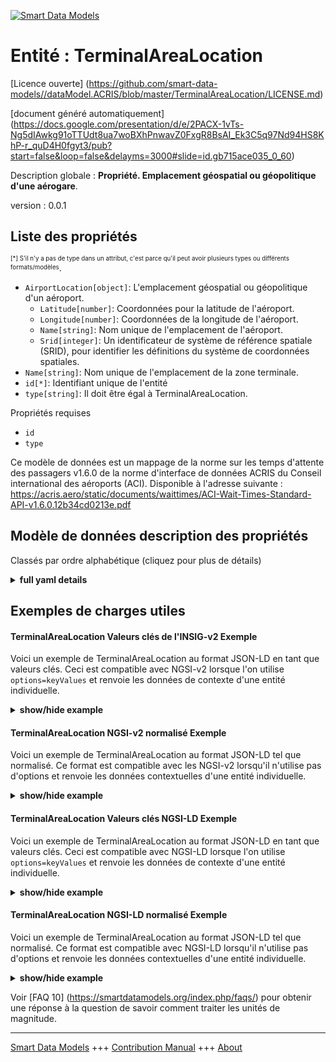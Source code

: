 <!-- 10-Header -->    
[![Smart Data Models](https://smartdatamodels.org/wp-content/uploads/2022/01/SmartDataModels_logo.png "Logo")](https://smartdatamodels.org)    
Entité : TerminalAreaLocation    
=============================<!-- /10-Header -->    
<!-- 15-License -->    
[Licence ouverte] (https://github.com/smart-data-models//dataModel.ACRIS/blob/master/TerminalAreaLocation/LICENSE.md)    
[document généré automatiquement] (https://docs.google.com/presentation/d/e/2PACX-1vTs-Ng5dIAwkg91oTTUdt8ua7woBXhPnwavZ0FxgR8BsAI_Ek3C5q97Nd94HS8KhP-r_quD4H0fgyt3/pub?start=false&loop=false&delayms=3000#slide=id.gb715ace035_0_60)    
<!-- /15-License -->    
<!-- 20-Description -->    
Description globale : **Propriété. Emplacement géospatial ou géopolitique d'une aérogare**.    
version : 0.0.1    
<!-- /20-Description -->    
<!-- 30-PropertiesList -->    
## Liste des propriétés    
<sup><sub>[*] S'il n'y a pas de type dans un attribut, c'est parce qu'il peut avoir plusieurs types ou différents formats/modèles</sub></sup>.    
- `AirportLocation[object]`: L'emplacement géospatial ou géopolitique d'un aéroport.  	- `Latitude[number]`: Coordonnées pour la latitude de l'aéroport.      
	- `Longitude[number]`: Coordonnées de la longitude de l'aéroport.      
	- `Name[string]`: Nom unique de l'emplacement de l'aéroport.      
	- `Srid[integer]`: Un identificateur de système de référence spatiale (SRID), pour identifier les définitions du système de coordonnées spatiales.      
- `Name[string]`: Nom unique de l'emplacement de la zone terminale.  - `id[*]`: Identifiant unique de l'entité  - `type[string]`: Il doit être égal à TerminalAreaLocation.  <!-- /30-PropertiesList -->    
<!-- 35-RequiredProperties -->    
Propriétés requises    
- `id`  - `type`  <!-- /35-RequiredProperties -->    
<!-- 40-RequiredProperties -->    
Ce modèle de données est un mappage de la norme sur les temps d'attente des passagers v1.6.0 de la norme d'interface de données ACRIS du Conseil international des aéroports (ACI). Disponible à l'adresse suivante : https://acris.aero/static/documents/waittimes/ACI-Wait-Times-Standard-API-v1.6.0.12b34cd0213e.pdf    
<!-- /40-RequiredProperties -->    
<!-- 50-DataModelHeader -->    
## Modèle de données description des propriétés    
Classés par ordre alphabétique (cliquez pour plus de détails)    
<!-- /50-DataModelHeader -->    
<!-- 60-ModelYaml -->    
<details><summary><strong>full yaml details</strong></summary>      
```yaml    
TerminalAreaLocation:      
  description: Property. The geospatial or geopolitical location of an Airport Terminal building.      
  properties:      
    AirportLocation:      
      description: The geospatial or geopolitical location of an Airport.      
      properties:      
        Latitude:      
          description: Coordinate for latitude of the Airport.      
          type: number      
          x-ngsi:      
            type: Property      
        Longitude:      
          description: Coordinate for longitude of the Airport.      
          type: number      
          x-ngsi:      
            type: Property      
        Name:      
          description: Unique name for the Airport Location.      
          type: string      
          x-ngsi:      
            type: Property      
        Srid:      
          description: 'A Spatial Reference System Identifier (SRID), to identify the spatial coordinate system definitions.'      
          type: integer      
          x-ngsi:      
            type: Property      
      type: object      
      x-ngsi:      
        type: Property      
    Name:      
      description: Unique name for the Terminal Area Location.      
      type: string      
      x-ngsi:      
        type: Property      
    id:      
      anyOf:      
        - description: Identifier format of any NGSI entity      
          maxLength: 256      
          minLength: 1      
          pattern: ^[\w\-\.\{\}\$\+\*\[\]`|~^@!,:\\]+$      
          type: string      
          x-ngsi:      
            type: Property      
        - description: Identifier format of any NGSI entity      
          format: uri      
          type: string      
          x-ngsi:      
            type: Property      
      description: Unique identifier of the entity      
      x-ngsi:      
        type: Property      
    type:      
      description: It must be equal to TerminalAreaLocation.      
      enum:      
        - TerminalAreaLocation      
      type: string      
      x-ngsi:      
        type: Property      
  required:      
    - id      
    - type      
  type: object      
  x-derived-from: https://acris.aero/static/documents/waittimes/ACI-Wait-Times-API-Specification-v1.6.0.1c4ec122da9a.yaml      
  x-disclaimer: 'Redistribution and use in source and binary forms, with or without modification, are permitted  provided that the license conditions are met. Copyleft (c) 2022 Contributors to Smart Data Models Program'      
  x-license-url: https://github.com/smart-data-models/dataModel.ACRIS/blob/master/TerminalAreaLocation/LICENSE.md      
  x-model-schema: https://smart-data-models.github.io/dataModel.ACRIS/TerminalAreaLocation/schema.json      
  x-model-tags: ACRIS      
  x-version: 0.0.1      
```    
</details>      
<!-- /60-ModelYaml -->    
<!-- 70-MiddleNotes -->    
<!-- /70-MiddleNotes -->    
<!-- 80-Examples -->    
## Exemples de charges utiles    
#### TerminalAreaLocation Valeurs clés de l'INSIG-v2 Exemple    
Voici un exemple de TerminalAreaLocation au format JSON-LD en tant que valeurs clés. Ceci est compatible avec NGSI-v2 lorsque l'on utilise `options=keyValues` et renvoie les données de contexte d'une entité individuelle.    
<details><summary><strong>show/hide example</strong></summary>      
```json  
{  
  "id": "urn:ngsi-ld:TerminalAreaLocation:id:DRIT:21733898",  
  "type": "TerminalAreaLocation",  
  "Name": "East terminal",  
  "AirportLocation": {  
    "Latitude": 40.42,  
    "Longitude": 3.708,  
    "Name": "",  
    "Srid": 4326  
  }  
}  
```  
</details>    
#### TerminalAreaLocation NGSI-v2 normalisé Exemple    
Voici un exemple de TerminalAreaLocation au format JSON-LD tel que normalisé. Ce format est compatible avec les NGSI-v2 lorsqu'il n'utilise pas d'options et renvoie les données contextuelles d'une entité individuelle.    
<details><summary><strong>show/hide example</strong></summary>      
```json  
{  
  "id": "urn:ngsi-ld:TerminalAreaLocation:id:BMIE:65800944",  
  "type": "TerminalAreaLocation",  
  "Name": {  
    "type": "Text",  
    "value": "East Terminal"  
  },  
  "AirportLocation": {  
    "type": "StructuredValue",  
    "value": {  
      "Latitude": 40.42,  
      "Longitude": 3.708,  
      "Name": "",  
      "Srid": 4326  
    }  
  }  
}  
```  
</details>    
#### TerminalAreaLocation Valeurs clés NGSI-LD Exemple    
Voici un exemple de TerminalAreaLocation au format JSON-LD en tant que valeurs clés. Ceci est compatible avec NGSI-LD lorsque l'on utilise `options=keyValues` et renvoie les données de contexte d'une entité individuelle.    
<details><summary><strong>show/hide example</strong></summary>      
```json  
{  
  "id": "urn:ngsi-ld:TerminalAreaLocation:id:DRIT:21733898",  
  "type": "TerminalAreaLocation",  
  "Name": "East terminal",  
  "AirportLocation": {  
    "Latitude": 40.42,  
    "Longitude": 3.708,  
    "Name": "",  
    "Srid": 4326  
  },  
  "@context": [  
    "https://raw.githubusercontent.com/smart-data-models/dataModel.ACRIS/master/context.jsonld"  
  ]  
}  
```  
</details>    
#### TerminalAreaLocation NGSI-LD normalisé Exemple    
Voici un exemple de TerminalAreaLocation au format JSON-LD tel que normalisé. Ce format est compatible avec NGSI-LD lorsqu'il n'utilise pas d'options et renvoie les données contextuelles d'une entité individuelle.    
<details><summary><strong>show/hide example</strong></summary>      
```json  
{  
    "id": "urn:ngsi-ld:TerminalAreaLocation:id:BMIE:65800944",  
    "type": "TerminalAreaLocation",  
    "Name": {  
        "type": "Property",  
        "value": "East Terminal"  
    },  
    "AirportLocation": {  
        "type": "Property",  
        "value": {  
            "Latitude": 40.42,  
            "Longitude": 3.708,  
            "Name": "",  
            "Srid": 4326  
        }  
    },  
    "@context": [  
        "https://raw.githubusercontent.com/smart-data-models/dataModel.ACRIS/master/context.jsonld"  
    ]  
}  
```  
</details><!-- /80-Examples -->    
<!-- 90-FooterNotes -->    
<!-- /90-FooterNotes -->    
<!-- 95-Units -->    
Voir [FAQ 10] (https://smartdatamodels.org/index.php/faqs/) pour obtenir une réponse à la question de savoir comment traiter les unités de magnitude.    
<!-- /95-Units -->    
<!-- 97-LastFooter -->    
---    
[Smart Data Models](https://smartdatamodels.org) +++ [Contribution Manual](https://bit.ly/contribution_manual) +++ [About](https://bit.ly/Introduction_SDM)<!-- /97-LastFooter -->    
